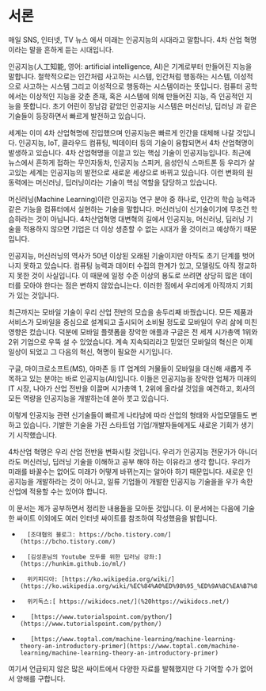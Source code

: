 # 서론

매일 SNS, 인터넷, TV 뉴스 에서 미래는 인공지능의 시대라고 말합니다. 4차 산업 혁명이라는 말을 흔하게 듣는 시대입니다.

인공지능\(人工知能, 영어: artificial intelligence, AI\)은 기계로부터 만들어진 지능을 말합니다. 철학적으로는 인간처럼 사고하는 시스템, 인간처럼 행동하는 시스템, 이성적으로 사고하는 시스템 그리고 이성적으로 행동하는 시스템이라는 뜻입니다. 컴퓨터 공학에서는 이상적인 지능을 갖춘 존재, 혹은 시스템에 의해 만들어진 지능, 즉 인공적인 지능을 뜻합니다. 초기 어린이 장남감 같았던 인공지능 시스템은 머신러닝, 딥러닝 과 같은 기술들이 등장하면서 빠르게 발전하고 있습니다.

세계는 이미 4차 산업혁명에 진입했으며 인공지능은 빠르게 인간을 대체해 나갈 것입니다. 인공지능, IoT, 클라우드 컴퓨팅, 빅데이터 등의 기술이 융합되면서 4차 산업혁명이 발생하고 있습니다. 4차 산업혁명을 이끌고 있는 핵심 기술이 인공지능입니다. 최근에 뉴스에서 흔하게 접하는 무인자동차, 인공지능 스피커, 음성인식 스마트폰 등 우리가 살고있는 세계는 인공지능의 발전으로 새로운 세상으로 바뀌고 있습니다. 이런 변화의 원동력에는 머신러닝, 딥러닝이라는 기술이 핵심 역할을 담당하고 있습니다.

머신러닝\(Machine Learning\)이란 인공지능 연구 분야 중 하나로, 인간의 학습 능력과 같은 기능을 컴퓨터에서 실현하는 기술을 말합니다.  머신러닝이 신기술이기에 무조건 학습하라는 것이 아닙니다. 4차산업혁명 대변혁의 길에서 인공지능, 머신러닝, 딥러닝 기술을 적용하지 않으면 기업은 더 이상 생존할 수 없는 시대가 올 것이러고 예상하기 때문입니다.

인공지능, 머신러닝의 역사가 50년 이상된 오래된 기술이지만 아직도 초기 단계를 벗어나지 못하고 있습니다. 컴퓨팅 능력과 데이터 수집의 한계가 있고, 모델링도 아직 정교하지 못한 것이 사실입니다. 이 때문에 일정 수준 이상의 용도로 쓰려면 상당히 많은 데이터를 모아야 한다는 점은 변하지 않았습니는다. 이러한 점에서 우리에게 아직까지 기회가 있는 것입니다.

최근까지는 모바일 기술이 우리 산업 전반의 모습을 송두리째 바꿨습니다. 모든 제품과 서비스가 모바일을 중심으로 설계되고 출시되어 소비될 정도로 모바일이 우리 삶에 미친 영향은 컸습니다. 덕분에 모바일 플랫폼을 장악한 애플과 구글은 전 세계 시가총액 1위와 2위 기업으로 우뚝 설 수 있었습니다. 계속 지속되리라고 믿었던 모바일의 혁신은 이제 일상이 되었고 그 다음의 혁신, 혁명이 필요한 시기입니다.

구글, 마이크로소프트\(MS\), 아마존 등 IT 업계의 거물들이 모바일을 대신해 새롭게 주목하고 있는 분야는 바로 인공지능\(AI\)입니다. 이들은 인공지능을 장악한 업체가 미래의 IT 시장, 나아가 산업 전반을 이끌며 시가총액 1, 2위에 올라설 것임을 예견하고, 회사의 모든 역량을 인공지능을 개발하는데 쏟아 붓고 있습니다.

이렇게 인공지능 관련 신기술들이 빠르게 나타남에 따라 산업의 형태와 사업모델들도 변하고 있습니다. 기발한 기술을 가진 스타트업 기업/개발자들에게도 새로운 기회가 생기기 시작했습니다.  

4차산업 혁명은 우리 산업 전반을 변화시킬 것입니다. 우리가 인공지능 전문가가 아니더라도 머신러닝, 딥러닝 기술을 이해하고 공부 해야 하는 이유라고 생각 합니다. 우리가 미래를 바꿀수는 없어도 미래가 어떻게 바뀌는지는 알아야 하기 때문입니다. 새로운 인공지능을 개발하라는 것이 아니고, 일류 기업들이 개발한 인공지능 기술을을 우가 속한 산업에 적용할 수는 있어야 합니다.

이 문서는 제가 공부하면서 정리한 내용들을 모아둔 것입니다. 이 문서에는 다음에 기술한 싸이트 이외에도 여러 인터넷 싸이트를 참조하여 작성했음을 밝힙니다.

*       [조대협의 블로그: https://bcho.tistory.com/](https://bcho.tistory.com/)
*       [김성훈님의 Youtube 모두를 위한 딥러닝 강좌:](https://hunkim.github.io/ml/)
*       위키피디아: [https://ko.wikipedia.org/wiki/](https://ko.wikipedia.org/wiki/%EC%84%A0%ED%98%95_%ED%9A%8C%EA%B7%80)
*       위키독스:[ https://wikidocs.net/](%20https://wikidocs.net/)
*        [https://www.tutorialspoint.com/python/](https://www.tutorialspoint.com/python/)
*        [https://www.toptal.com/machine-learning/machine-learning-theory-an-introductory-primer](https://www.toptal.com/machine-learning/machine-learning-theory-an-introductory-primer)

여기서 언급되지 않은 많은 싸이트에서 다양한 자료를 발췌했지만 다 기억할 수가 없어서 양해를 구합니다.

